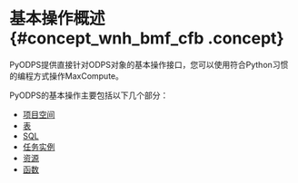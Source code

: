 # 基本操作概述 {#concept_wnh_bmf_cfb .concept}

PyODPS提供直接针对ODPS对象的基本操作接口，您可以使用符合Python习惯的编程方式操作MaxCompute。

PyODPS的基本操作主要包括以下几个部分：

-   [项目空间](cn.zh-CN/开发/PyODPS/基本操作/项目空间.md#)
-   [表](cn.zh-CN/开发/PyODPS/基本操作/表.md#)
-   [SQL](cn.zh-CN/开发/PyODPS/基本操作/SQL.md#)
-   [任务实例](cn.zh-CN/开发/PyODPS/基本操作/任务实例.md#)
-   [资源](cn.zh-CN/开发/PyODPS/基本操作/资源.md#)
-   [函数](cn.zh-CN/开发/PyODPS/基本操作/函数.md#)

